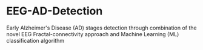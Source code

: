 # EEG-AD-Detection
Early Alzheimer's Disease (AD) stages detection through combination of the novel EEG Fractal-connectivity approach and Machine Learning (ML) classification algorithm
